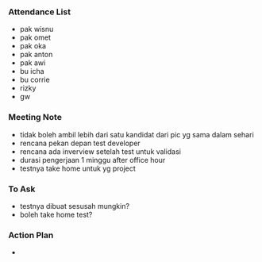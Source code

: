 ### Attendance List
- pak wisnu
- pak omet
- pak oka
- pak anton
- pak awi
- bu icha
- bu corrie
- rizky
- gw


### Meeting Note
- tidak boleh ambil lebih dari satu kandidat dari pic yg sama dalam sehari
- rencana pekan depan test developer
- rencana ada inverview setelah test untuk validasi
- durasi pengerjaan 1 minggu after office hour
- testnya take home untuk yg project


### To Ask
- testnya dibuat sesusah mungkin?
- boleh take home test?


### Action Plan
- 